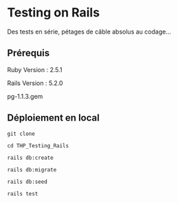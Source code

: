 # Testing on Rails

Des tests en série, pétages de câble absolus au codage...

## Prérequis

Ruby Version : 2.5.1

Rails Version : 5.2.0

pg-1.1.3.gem

## Déploiement en local

``git clone``

```cd THP_Testing_Rails```

```rails db:create```

```rails db:migrate```

```rails db:seed```

```rails test```




